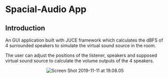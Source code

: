 # Spacial-Audio App

## Introduction

An GUI application built with JUCE framework which calculates the dBFS of 4 surrounded speakers to simulate the virtual sound source in the room.

The user can adjust the positions of the listener, speakers and supposed virtual sound source to calculate the volume outputs of the 4 speakers.

<center><img src="https://github.com/Silver92/Spacial-Audio/blob/Develop/Sample%20Pictures/Screen%20Shot%202019-10-04%20at%2014.27.13.png" alt="Screen Shot 2019-11-11 at 19.08.05" align="center"/></center>